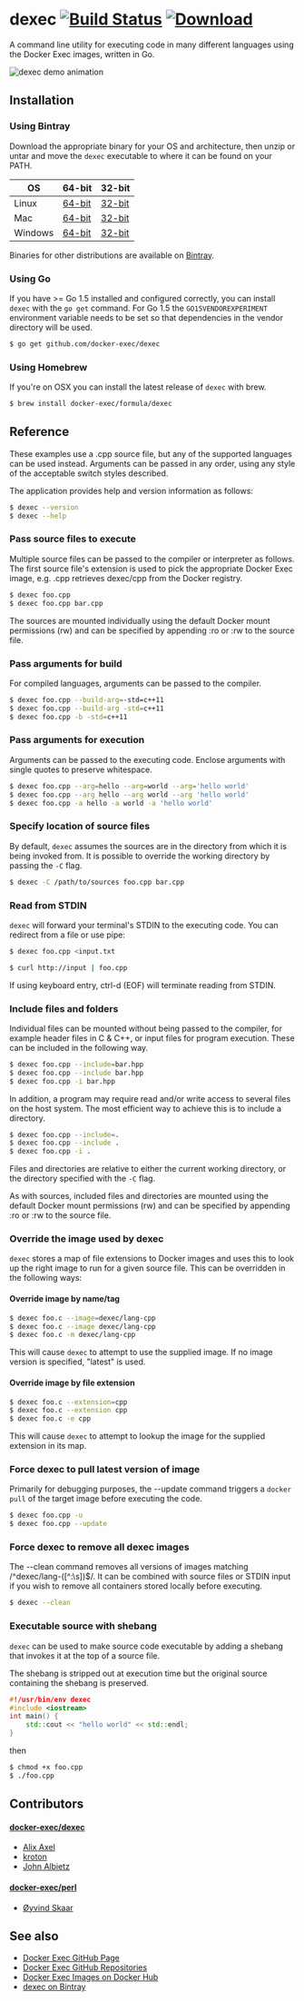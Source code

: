 # dexec [![Build Status](https://travis-ci.org/docker-exec/dexec.svg?branch=master)](https://travis-ci.org/docker-exec/dexec)  [ ![Download](https://api.bintray.com/packages/dexec/release/dexec/images/download.svg) ](https://bintray.com/dexec/release/dexec/_latestVersion)

A command line utility for executing code in many different languages using the Docker Exec images, written in Go.

![dexec demo animation](https://docker-exec.github.io/images/dexec-short-1.0.1.gif)

## Installation

### Using Bintray

Download the appropriate binary for your OS and architecture, then unzip or untar and move the ```dexec``` executable to where it can be found on your PATH.

| OS      | 64-bit | 32-bit |
| ------- | ------ | ------ |
| Linux   |  [64-bit](https://bintray.com/artifact/download/dexec/release/dexec_1.0.5_linux_amd64.tar.gz) | [32-bit](https://bintray.com/artifact/download/dexec/release/dexec_1.0.5_linux_386.tar.gz) |
| Mac     |  [64-bit](https://bintray.com/artifact/download/dexec/release/dexec_1.0.5_darwin_amd64.zip) | [32-bit](https://bintray.com/artifact/download/dexec/release/dexec_1.0.5_darwin_386.zip) |
| Windows |  [64-bit](https://bintray.com/artifact/download/dexec/release/dexec_1.0.5_windows_amd64.zip) | [32-bit](https://bintray.com/artifact/download/dexec/release/dexec_1.0.5_windows_386.zip) |

Binaries for other distributions are available on [Bintray](https://bintray.com/dexec/release/dexec/_latestVersion).

### Using Go

If you have >= Go 1.5 installed and configured correctly, you can install ```dexec``` with the ```go get``` command. For Go 1.5 the ```GO15VENDOREXPERIMENT``` environment variable needs to be set so that dependencies in the vendor directory will be used.

```sh
$ go get github.com/docker-exec/dexec
```

### Using Homebrew

If you're on OSX you can install the latest release of ```dexec``` with brew.

```sh
$ brew install docker-exec/formula/dexec
```

## Reference

These examples use a .cpp source file, but any of the supported languages can be used instead. Arguments can be passed in any order, using any style of the acceptable switch styles described.

The application provides help and version information as follows:

```sh
$ dexec --version
$ dexec --help
```

### Pass source files to execute

Multiple source files can be passed to the compiler or interpreter as follows. The first source file's extension is used to pick the appropriate Docker Exec image, e.g. .cpp retrieves dexec/cpp from the Docker registry.

```sh
$ dexec foo.cpp
$ dexec foo.cpp bar.cpp
```

The sources are mounted individually using the default Docker mount permissions (rw) and can be specified by appending :ro or :rw to the source file.

### Pass arguments for build

For compiled languages, arguments can be passed to the compiler.

```sh
$ dexec foo.cpp --build-arg=-std=c++11
$ dexec foo.cpp --build-arg -std=c++11
$ dexec foo.cpp -b -std=c++11
```

### Pass arguments for execution

Arguments can be passed to the executing code. Enclose arguments with single quotes to preserve whitespace.

```sh
$ dexec foo.cpp --arg=hello --arg=world --arg='hello world'
$ dexec foo.cpp --arg hello --arg world --arg 'hello world'
$ dexec foo.cpp -a hello -a world -a 'hello world'
```

### Specify location of source files

By default, ```dexec``` assumes the sources are in the directory from which it is being invoked from. It is possible to override the working directory by passing the ```-C``` flag.

```sh
$ dexec -C /path/to/sources foo.cpp bar.cpp
```

### Read from STDIN

```dexec``` will forward your terminal's STDIN to the executing code. You can redirect from a file or use pipe:

```sh
$ dexec foo.cpp <input.txt
```

```sh
$ curl http://input | foo.cpp
```

If using keyboard entry, ctrl-d (EOF) will terminate reading from STDIN.

### Include files and folders

Individual files can be mounted without being passed to the compiler, for example header files in C & C++, or input files for program execution. These can be included in the following way.

```sh
$ dexec foo.cpp --include=bar.hpp
$ dexec foo.cpp --include bar.hpp
$ dexec foo.cpp -i bar.hpp
```

In addition, a program may require read and/or write access to several files on the host system. The most efficient way to achieve this is to include a directory.

```sh
$ dexec foo.cpp --include=.
$ dexec foo.cpp --include .
$ dexec foo.cpp -i .
```

Files and directories are relative to either the current working directory, or the directory specified with the ```-C``` flag.

As with sources, included files and directories are mounted using the default Docker mount permissions (rw) and can be specified by appending :ro or :rw to the source file.

### Override the image used by dexec

```dexec``` stores a map of file extensions to Docker images and uses this to look up the right image to run for a given source file. This can be overridden in the following ways:

#### Override image by name/tag

```sh
$ dexec foo.c --image=dexec/lang-cpp
$ dexec foo.c --image dexec/lang-cpp
$ dexec foo.c -m dexec/lang-cpp
```

This will cause ```dexec``` to attempt to use the supplied image. If no image version is specified, "latest" is used.

#### Override image by file extension

```sh
$ dexec foo.c --extension=cpp
$ dexec foo.c --extension cpp
$ dexec foo.c -e cpp
```

This will cause ```dexec``` to attempt to lookup the image for the supplied extension in its map.

### Force dexec to pull latest version of image

Primarily for debugging purposes, the --update command triggers a ```docker pull``` of the target image before executing the code.

```sh
$ dexec foo.cpp -u
$ dexec foo.cpp --update
```

### Force dexec to remove all dexec images

The --clean command removes all versions of images matching /^dexec/lang-([^:\s])$/. It can be combined with source files or STDIN input if you wish to remove all containers stored locally before executing.

```sh
$ dexec --clean
```

### Executable source with shebang

```dexec``` can be used to make source code executable by adding a shebang that invokes it at the top of a source file.

The shebang is stripped out at execution time but the original source containing the shebang is preserved.

```c++
#!/usr/bin/env dexec
#include <iostream>
int main() {
    std::cout << "hello world" << std::endl;
}
```

then

```sh
$ chmod +x foo.cpp
$ ./foo.cpp
```

## Contributors

#### [docker-exec/dexec](https://github.com/docker-exec/dexec/graphs/contributors)

 * [Alix Axel](https://github.com/alixaxel)
 * [kroton](https://github.com/kroton)
 * [John Albietz](https://github.com/inthecloud247)

#### [docker-exec/perl](https://github.com/docker-exec/perl/graphs/contributors)

 * [Øyvind Skaar](https://github.com/oyvindsk)

## See also

* [Docker Exec GitHub Page](https://docker-exec.github.io/)
* [Docker Exec GitHub Repositories](https://github.com/docker-exec)
* [Docker Exec Images on Docker Hub](https://hub.docker.com/repos/dexec/)
* [dexec on Bintray](https://bintray.com/dexec/release/dexec/view)
